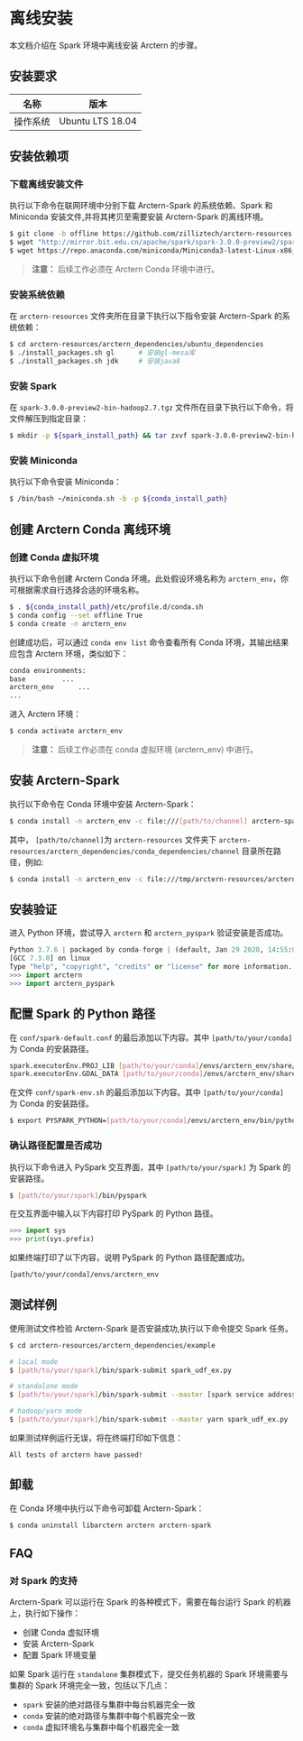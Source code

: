 # 离线安装

本文档介绍在 Spark 环境中离线安装 Arctern 的步骤。

## 安装要求

| 名称     | 版本              |
| -------- | ----------------- |
| 操作系统 | Ubuntu LTS 18.04  |

## <span id = "installdependencies">安装依赖项</span>

### 下载离线安装文件

执行以下命令在联网环境中分别下载 Arctern-Spark 的系统依赖、Spark 和 Miniconda 安装文件,并将其拷贝至需要安装 Arctern-Spark 的离线环境。

```bash
$ git clone -b offline https://github.com/zilliztech/arctern-resources.git
$ wget "http://mirror.bit.edu.cn/apache/spark/spark-3.0.0-preview2/spark-3.0.0-preview2-bin-hadoop2.7.tgz"
$ wget https://repo.anaconda.com/miniconda/Miniconda3-latest-Linux-x86_64.sh -O ~/miniconda.sh  
```

> **注意：** 后续工作必须在 Arctern Conda 环境中进行。

### 安装系统依赖

在 `arctern-resources` 文件夹所在目录下执行以下指令安装 Arctern-Spark 的系统依赖：

```bash
$ cd arctern-resources/arctern_dependencies/ubuntu_dependencies
$ ./install_packages.sh gl      # 安装gl-mesa库
$ ./install_packages.sh jdk     # 安装java8
```

### 安装 Spark

在 `spark-3.0.0-preview2-bin-hadoop2.7.tgz` 文件所在目录下执行以下命令，将文件解压到指定目录：

```bash
$ mkdir -p ${spark_install_path} && tar zxvf spark-3.0.0-preview2-bin-hadoop2.7.tgz -C ${spark_install_path}
```

### 安装 Miniconda

执行以下命令安装 Miniconda：

```bash
$ /bin/bash ~/miniconda.sh -b -p ${conda_install_path}
```

## 创建 Arctern Conda 离线环境

### 创建 Conda 虚拟环境

执行以下命令创建 Arctern Conda 环境。此处假设环境名称为 `arctern_env`，你可根据需求自行选择合适的环境名称。

```bash
$ . ${conda_install_path}/etc/profile.d/conda.sh
$ conda config --set offline True
$ conda create -n arctern_env
```

创建成功后，可以通过 `conda env list` 命令查看所有 Conda 环境，其输出结果应包含 Arctern 环境，类似如下：

  ```bash
  conda environments:
  base         ...
  arctern_env      ...
  ...
  ```

进入 Arctern 环境：

```bash
$ conda activate arctern_env
```


> **注意：** 后续工作必须在 conda 虚拟环境 (arctern_env) 中进行。


## 安装 Arctern-Spark

执行以下命令在 Conda 环境中安装 Arctern-Spark：

```bash
$ conda install -n arctern_env -c file:///[path/to/channel] arctern-spark --offline   --override-channels
```

其中， `[path/to/channel]`为 `arctern-resources` 文件夹下 `arctern-resources/arctern_dependencies/conda_dependencies/channel` 目录所在路径，例如:

```bash
$ conda install -n arctern_env -c file:///tmp/arctern-resources/arctern_dependencies/conda_dependencies/channel arctern-spark   --offline --override-channels
```

## 安装验证

进入 Python 环境，尝试导入 `arctern` 和 `arctern_pyspark` 验证安装是否成功。

```python
Python 3.7.6 | packaged by conda-forge | (default, Jan 29 2020, 14:55:04)
[GCC 7.3.0] on linux
Type "help", "copyright", "credits" or "license" for more information.
>>> import arctern
>>> import arctern_pyspark
```

## 配置 Spark 的 Python 路径

在 `conf/spark-default.conf` 的最后添加以下内容。其中 `[path/to/your/conda]` 为 Conda 的安装路径。

```bash
spark.executorEnv.PROJ_LIB [path/to/your/conda]/envs/arctern_env/share/proj
spark.executorEnv.GDAL_DATA [path/to/your/conda]/envs/arctern_env/share/gdal
```

在文件 `conf/spark-env.sh` 的最后添加以下内容。其中 `[path/to/your/conda]` 为 Conda 的安装路径。

```bash
$ export PYSPARK_PYTHON=[path/to/your/conda]/envs/arctern_env/bin/python
```

### 确认路径配置是否成功

执行以下命令进入 PySpark 交互界面，其中 `[path/to/your/spark]` 为 Spark 的安装路径。

```bash
$ [path/to/your/spark]/bin/pyspark
```

在交互界面中输入以下内容打印 PySpark 的 Python 路径。
```python
>>> import sys
>>> print(sys.prefix)
```

如果终端打印了以下内容，说明 PySpark 的 Python 路径配置成功。

```bash
[path/to/your/conda]/envs/arctern_env
```

## 测试样例

使用测试文件检验 Arctern-Spark 是否安装成功,执行以下命令提交 Spark 任务。

```bash
$ cd arctern-resources/arctern_dependencies/example

# local mode
$ [path/to/your/spark]/bin/spark-submit spark_udf_ex.py

# standalone mode
$ [path/to/your/spark]/bin/spark-submit --master [spark service address] spark_udf_ex.py

# hadoop/yarn mode
$ [path/to/your/spark]/bin/spark-submit --master yarn spark_udf_ex.py
```

如果测试样例运行无误，将在终端打印如下信息：

```
All tests of arctern have passed!
```

## 卸载

在 Conda 环境中执行以下命令可卸载 Arctern-Spark：

```bash
$ conda uninstall libarctern arctern arctern-spark
```

## FAQ

### 对 Spark 的支持

Arctern-Spark 可以运行在 Spark 的各种模式下，需要在每台运行 Spark 的机器上，执行如下操作：

* 创建 Conda 虚拟环境
* 安装 Arctern-Spark
* 配置 Spark 环境变量

如果 Spark 运行在 `standalone` 集群模式下，提交任务机器的 Spark 环境需要与集群的 Spark 环境完全一致，包括以下几点：

* `spark` 安装的绝对路径与集群中每台机器完全一致
* `conda` 安装的绝对路径与集群中每个机器完全一致
* `conda` 虚拟环境名与集群中每个机器完全一致
